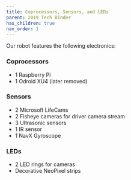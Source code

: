 ```yaml
---
title: Coprocessors, Sensors, and LEDs
parent: 2019 Tech Binder
has_children: true
nav_order: 1
---
```


Our robot features the following electronics: 

### Coprocessors 

- 1 Raspberry Pi
- 1 Odroid XU4 (later removed)

### Sensors
- 2 Microsoft LifeCams
- 2 Fisheye cameras for driver camera stream
- 3 Ultrasonic sensors
- 1 IR sensor
- 1 NavX Gyroscope

### LEDs
- 2 LED rings for cameras
- Decorative NeoPixel strips




